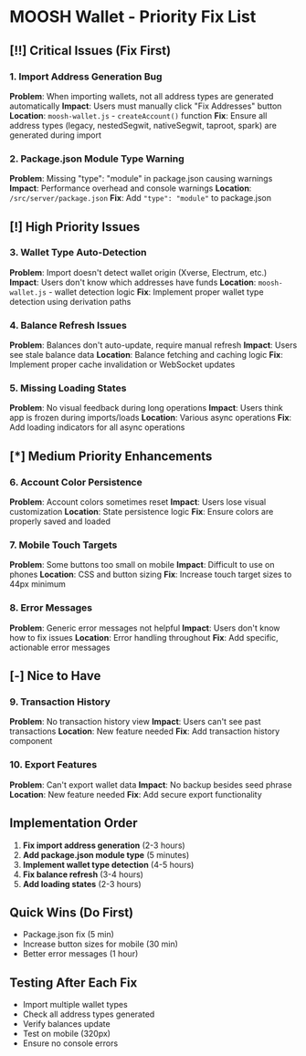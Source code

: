# MOOSH Wallet - Priority Fix List

## [!!] Critical Issues (Fix First)

### 1. Import Address Generation Bug
**Problem**: When importing wallets, not all address types are generated automatically
**Impact**: Users must manually click "Fix Addresses" button
**Location**: `moosh-wallet.js` - `createAccount()` function
**Fix**: Ensure all address types (legacy, nestedSegwit, nativeSegwit, taproot, spark) are generated during import

### 2. Package.json Module Type Warning
**Problem**: Missing "type": "module" in package.json causing warnings
**Impact**: Performance overhead and console warnings
**Location**: `/src/server/package.json`
**Fix**: Add `"type": "module"` to package.json

## [!] High Priority Issues

### 3. Wallet Type Auto-Detection
**Problem**: Import doesn't detect wallet origin (Xverse, Electrum, etc.)
**Impact**: Users don't know which addresses have funds
**Location**: `moosh-wallet.js` - wallet detection logic
**Fix**: Implement proper wallet type detection using derivation paths

### 4. Balance Refresh Issues
**Problem**: Balances don't auto-update, require manual refresh
**Impact**: Users see stale balance data
**Location**: Balance fetching and caching logic
**Fix**: Implement proper cache invalidation or WebSocket updates

### 5. Missing Loading States
**Problem**: No visual feedback during long operations
**Impact**: Users think app is frozen during imports/loads
**Location**: Various async operations
**Fix**: Add loading indicators for all async operations

## [*] Medium Priority Enhancements

### 6. Account Color Persistence
**Problem**: Account colors sometimes reset
**Impact**: Users lose visual customization
**Location**: State persistence logic
**Fix**: Ensure colors are properly saved and loaded

### 7. Mobile Touch Targets
**Problem**: Some buttons too small on mobile
**Impact**: Difficult to use on phones
**Location**: CSS and button sizing
**Fix**: Increase touch target sizes to 44px minimum

### 8. Error Messages
**Problem**: Generic error messages not helpful
**Impact**: Users don't know how to fix issues
**Location**: Error handling throughout
**Fix**: Add specific, actionable error messages

## [-] Nice to Have

### 9. Transaction History
**Problem**: No transaction history view
**Impact**: Users can't see past transactions
**Location**: New feature needed
**Fix**: Add transaction history component

### 10. Export Features
**Problem**: Can't export wallet data
**Impact**: No backup besides seed phrase
**Location**: New feature needed
**Fix**: Add secure export functionality

## Implementation Order

1. **Fix import address generation** (2-3 hours)
2. **Add package.json module type** (5 minutes)
3. **Implement wallet type detection** (4-5 hours)
4. **Fix balance refresh** (3-4 hours)
5. **Add loading states** (2-3 hours)

## Quick Wins (Do First)
- Package.json fix (5 min)
- Increase button sizes for mobile (30 min)
- Better error messages (1 hour)

## Testing After Each Fix
- Import multiple wallet types
- Check all address types generated
- Verify balances update
- Test on mobile (320px)
- Ensure no console errors